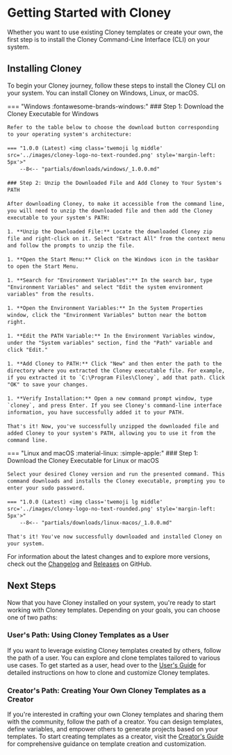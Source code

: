 # Getting Started with Cloney

Whether you want to use existing Cloney templates or create your own, the first step is to install the Cloney Command-Line Interface (CLI) on your system.

## Installing Cloney

To begin your Cloney journey, follow these steps to install the Cloney CLI on your system. You can install Cloney on Windows, Linux, or macOS.

=== "Windows :fontawesome-brands-windows:"
    ### Step 1: Download the Cloney Executable for Windows

    Refer to the table below to choose the download button corresponding to your operating system's architecture:

    === "1.0.0 (Latest) <img class='twemoji lg middle' src='../images/cloney-logo-no-text-rounded.png' style='margin-left: 5px'>"
        --8<-- "partials/downloads/windows/_1.0.0.md"

    ### Step 2: Unzip the Downloaded File and Add Cloney to Your System's PATH

    After downloading Cloney, to make it accessible from the command line, you will need to unzip the downloaded file and then add the Cloney executable to your system's PATH:

    1. **Unzip the Downloaded File:** Locate the downloaded Cloney zip file and right-click on it. Select "Extract All" from the context menu and follow the prompts to unzip the file.

    1. **Open the Start Menu:** Click on the Windows icon in the taskbar to open the Start Menu.

    1. **Search for "Environment Variables":** In the search bar, type "Environment Variables" and select "Edit the system environment variables" from the results.

    1. **Open the Environment Variables:** In the System Properties window, click the "Environment Variables" button near the bottom right.

    1. **Edit the PATH Variable:** In the Environment Variables window, under the "System variables" section, find the "Path" variable and click "Edit."

    1. **Add Cloney to PATH:** Click "New" and then enter the path to the directory where you extracted the Cloney executable file. For example, if you extracted it to `C:\Program Files\Cloney`, add that path. Click "OK" to save your changes.

    1. **Verify Installation:** Open a new command prompt window, type `cloney`, and press Enter. If you see Cloney's command-line interface information, you have successfully added it to your PATH.

    That's it! Now, you've successfully unzipped the downloaded file and added Cloney to your system's PATH, allowing you to use it from the command line.

=== "Linux and macOS :material-linux: :simple-apple:"
    ### Step 1: Download the Cloney Executable for Linux or macOS

    Select your desired Cloney version and run the presented command. This command downloads and installs the Cloney executable, prompting you to enter your sudo password.

    === "1.0.0 (Latest) <img class='twemoji lg middle' src='../images/cloney-logo-no-text-rounded.png' style='margin-left: 5px'>"
        --8<-- "partials/downloads/linux-macos/_1.0.0.md"

    That's it! You've now successfully downloaded and installed Cloney on your system.

For information about the latest changes and to explore more versions, check out the [Changelog](https://github.com/ArthurSudbrackIbarra/cloney/blob/main/CHANGELOG.md) and [Releases](https://github.com/ArthurSudbrackIbarra/cloney/releases) on GitHub.

## Next Steps

Now that you have Cloney installed on your system, you're ready to start working with Cloney templates. Depending on your goals, you can choose one of two paths:

### User's Path: Using Cloney Templates as a User

If you want to leverage existing Cloney templates created by others, follow the path of a user. You can explore and clone templates tailored to various use cases. To get started as a user, head over to the [User's Guide](users/index.md) for detailed instructions on how to clone and customize Cloney templates.

### Creator's Path: Creating Your Own Cloney Templates as a Creator

If you're interested in crafting your own Cloney templates and sharing them with the community, follow the path of a creator. You can design templates, define variables, and empower others to generate projects based on your templates. To start creating templates as a creator, visit the [Creator's Guide](creators/index.md) for comprehensive guidance on template creation and customization.
